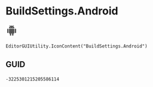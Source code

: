 # BuildSettings.Android
![](/img/BuildSettings.Android.png)

``` CSharp
EditorGUIUtility.IconContent("BuildSettings.Android")
```
## GUID
```
-3225301215205586114
```
